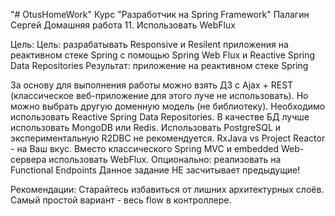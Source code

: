 "# OtusHomeWork"
Курс "Разработчик на Spring Framework"
Палагин Сергей
Домашняя работа 11.
Использовать WebFlux

Цель:
Цель: разрабатывать Responsive и Resilent приложения на реактивном стеке Spring c помощью Spring Web Flux и Reactive Spring Data Repositories
Результат: приложение на реактивном стеке Spring

За основу для выполнения работы можно взять ДЗ с Ajax + REST (классическое веб-приложение для этого луче не использовать).
Но можно выбрать другую доменную модель (не библиотеку).
Необходимо использовать Reactive Spring Data Repositories.
В качестве БД лучше использовать MongoDB или Redis. Использовать PostgreSQL и экспериментальную R2DBC не рекомендуется.
RxJava vs Project Reactor - на Ваш вкус.
Вместо классического Spring MVC и embedded Web-сервера использовать WebFlux.
Опционально: реализовать на Functional Endpoints
Данное задание НЕ засчитывает предыдущие!

Рекомендации:
Старайтесь избавиться от лишних архитектурных слоёв. Самый простой вариант - весь flow в контроллере.